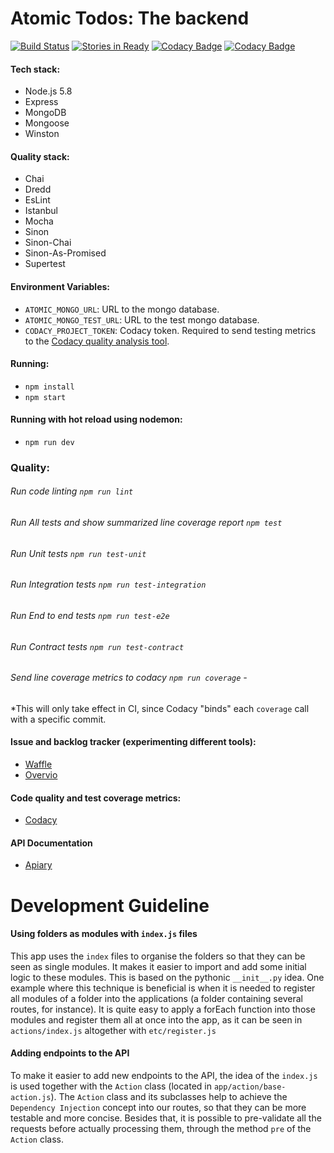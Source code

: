 # Atomic Todos: The backend

[![Build Status](https://snap-ci.com/othman853/atomic-todos-backend/branch/master/build_image)](https://snap-ci.com/othman853/atomic-todos-backend/branch/master)
[![Stories in Ready](https://badge.waffle.io/othman853/atomic-todos-backend.svg?label=ready&title=Ready)](http://waffle.io/othman853/atomic-todos-backend)
[![Codacy Badge](https://api.codacy.com/project/badge/Grade/0e136a491a234501a1e243c9cf9009da)](https://www.codacy.com/app/anuar-yasser/atomic-todos-backend?utm_source=github.com&amp;utm_medium=referral&amp;utm_content=othman853/atomic-todos-backend&amp;utm_campaign=Badge_Grade)
[![Codacy Badge](https://api.codacy.com/project/badge/Coverage/0e136a491a234501a1e243c9cf9009da)](https://www.codacy.com/app/anuar-yasser/atomic-todos-backend?utm_source=github.com&amp;utm_medium=referral&amp;utm_content=othman853/atomic-todos-backend&amp;utm_campaign=Badge_Coverage)

#### Tech stack:
- Node.js 5.8
- Express
- MongoDB
- Mongoose
- Winston

#### Quality stack:
- Chai
- Dredd
- EsLint
- Istanbul
- Mocha
- Sinon
- Sinon-Chai
- Sinon-As-Promised
- Supertest

#### Environment Variables:
- `ATOMIC_MONGO_URL`: URL to the mongo database.
- `ATOMIC_MONGO_TEST_URL`: URL to the test mongo database.
- `CODACY_PROJECT_TOKEN`: Codacy token. Required to send testing metrics to the [Codacy quality analysis tool](https://www.codacy.com/app/anuar-yasser/atomic-todos-backend).

#### Running:
 - `npm install`
 - `npm start`

#### Running with hot reload using nodemon:
- `npm run dev`

### Quality:
###### Run code linting `npm run lint`
###### Run All tests and show summarized line coverage report `npm test`
###### Run Unit tests `npm run test-unit`
###### Run Integration tests `npm run test-integration`
###### Run End to end tests `npm run test-e2e`
###### Run Contract tests `npm run test-contract`
###### Send line coverage metrics to codacy `npm run coverage` -
*This will only take effect in CI, since Codacy "binds" each `coverage` call with a specific commit.

#### Issue and backlog tracker (experimenting different tools):
- [Waffle](https://waffle.io/othman853/atomic-todos-backend)
- [Overvio](https://overv.io/othman853/atomic-todos-backend/board/)


#### Code quality and test coverage metrics:
- [Codacy](https://www.codacy.com/app/anuar-yasser/atomic-todos-backend)

#### API Documentation
- [Apiary](http://docs.atomictodosbackend.apiary.io/)

# Development Guideline

#### Using folders as modules with `index.js` files

This app uses the `index` files to organise the folders so that they can be seen as single modules. It makes it easier to import and add some initial logic to these modules. This is based on the pythonic `__init__.py` idea. One example where this technique is beneficial is when it is needed to register all modules of a folder into the applications (a folder containing several routes, for instance). It is quite easy to apply a forEach function into those modules and register them all at once into the app, as it can be seen in `actions/index.js` altogether with `etc/register.js`

#### Adding endpoints to the API

To make it easier to add new endpoints to the API, the idea of the `index.js` is used together with the `Action` class (located in `app/action/base-action.js`). The `Action` class and its subclasses help to achieve the `Dependency Injection` concept into our routes, so that they can be more testable and more concise. Besides that, it is possible to pre-validate all the requests before actually processing them, through the method `pre` of the `Action` class.
